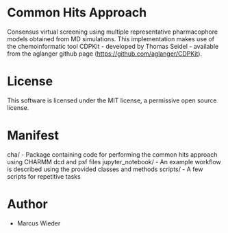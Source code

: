 # Common Hits Approach

Consensus virtual screening using multiple representative pharmacophore models obtained from MD simulations.
This implementation makes use of the chemoinformatic tool CDPKit - developed by Thomas Seidel - available from
the aglanger github page (https://github.com/aglanger/CDPKit).

# License

This software is licensed under the MIT license, a permissive open source license.

# Manifest

cha/ - Package containing code for performing the common hits approach using CHARMM dcd and psf files
jupyter_notebook/ - An example workflow is described using the provided classes and methods
scripts/ - A few scripts for repetitive tasks

# Author

* Marcus Wieder